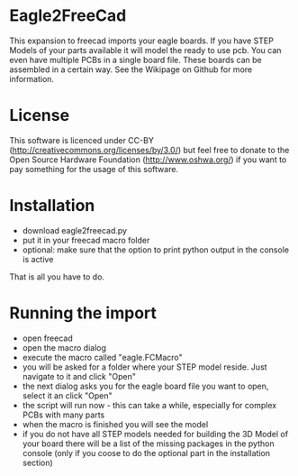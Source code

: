 Eagle2FreeCad
============

This expansion to freecad imports your eagle boards. If you have STEP Models of your parts available it will model the ready to use pcb. You can even have multiple PCBs in a single board file. These boards can be assembled in a certain way. See the Wikipage on Github for more information.

License
======

This software is licenced under CC-BY (http://creativecommons.org/licenses/by/3.0/) but feel free to donate  to the Open Source Hardware Foundation (http://www.oshwa.org/) if you want to pay something for the usage of this software.

Installation
===========

- download eagle2freecad.py
- put it in your freecad macro folder
- optional: make sure that the option to print python output in the console is active

That is all you have to do. 

Running the import
================

- open freecad
- open the macro dialog 
- execute the macro called "eagle.FCMacro"
- you will be asked for a folder where your STEP model reside. Just navigate to it and click "Open"
- the next dialog asks you for the eagle board file you want to open, select it an click "Open"
- the script will run now - this can take a while, especially for complex PCBs with many parts
- when the macro is finished you will see the model
- if you do not have all STEP models needed for building the 3D Model of your board there will be 
  a list of the missing packages in the python console (only if you coose to do the optional part
  in the installation section)
